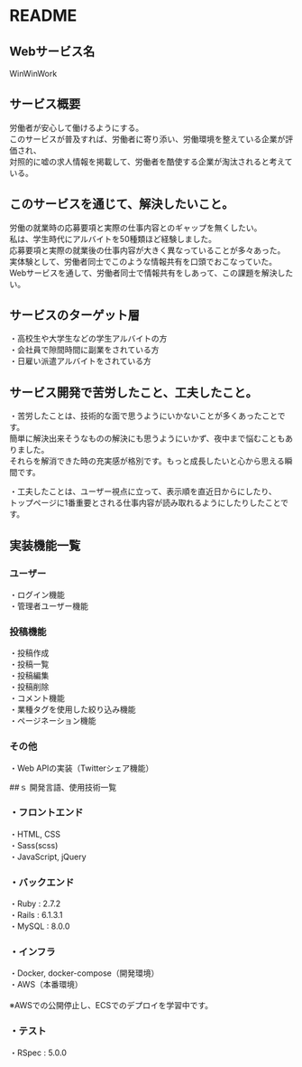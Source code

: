 # README

## Webサービス名
WinWinWork

## サービス概要
労働者が安心して働けるようにする。<br>
このサービスが普及すれば、労働者に寄り添い、労働環境を整えている企業が評価され、<br>
対照的に嘘の求人情報を掲載して、労働者を酷使する企業が淘汰されると考えている。<br>

## このサービスを通じて、解決したいこと。
労働の就業時の応募要項と実際の仕事内容とのギャップを無くしたい。<br>
私は、学生時代にアルバイトを50種類ほど経験しました。<br>
応募要項と実際の就業後の仕事内容が大きく異なっていることが多々あった。<br>
実体験として、労働者同士でこのような情報共有を口頭でおこなっていた。<br>
Webサービスを通して、労働者同士で情報共有をしあって、この課題を解決したい。<br>

## サービスのターゲット層
・高校生や大学生などの学生アルバイトの方<br>
・会社員で隙間時間に副業をされている方<br>
・日雇い派遣アルバイトをされている方<br>

## サービス開発で苦労したこと、工夫したこと。
・苦労したことは、技術的な面で思うようにいかないことが多くあったことです。<br>
簡単に解決出来そうなものの解決にも思うようにいかず、夜中まで悩むこともありました。<br>
それらを解消できた時の充実感が格別です。もっと成長したいと心から思える瞬間です。<br>

・工夫したことは、ユーザー視点に立って、表示順を直近日からにしたり、<br>
トップページに1番重要とされる仕事内容が読み取れるようにしたりしたことです。<br>

## 実装機能一覧
### ユーザー
・ログイン機能<br>
・管理者ユーザー機能<br>

### 投稿機能
・投稿作成<br>
・投稿一覧<br>
・投稿編集<br>
・投稿削除<br>
・コメント機能<br>
・業種タグを使用した絞り込み機能<br>
・ページネーション機能<br>

### その他
・Web APIの実装（Twitterシェア機能）<br>

##ｓ 開発言語、使用技術一覧
### ・フロントエンド
・HTML, CSS<br>
・Sass(scss)<br>
・JavaScript, jQuery<br>

### ・バックエンド
・Ruby : 2.7.2<br>
・Rails : 6.1.3.1<br>
・MySQL : 8.0.0<br>

### ・インフラ
・Docker, docker-compose（開発環境）<br>
・AWS（本番環境）<br>
<br>
※AWSでの公開停止し、ECSでのデプロイを学習中です。<br>

### ・テスト
・RSpec : 5.0.0<br>
